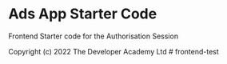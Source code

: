# Ads App Starter Code

Frontend Starter code for the Authorisation Session

Copyright (c) 2022 The Developer Academy Ltd
#   f r o n t e n d - t e s t  
 